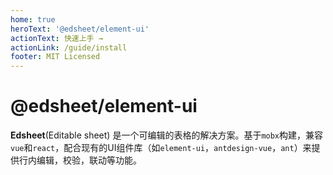 ```yaml
---
home: true
heroText: '@edsheet/element-ui'
actionText: 快速上手 →
actionLink: /guide/install
footer: MIT Licensed
---
```

# @edsheet/element-ui
**Edsheet**(Editable sheet) 是一个可编辑的表格的解决方案。基于`mobx`构建，兼容`vue`和`react`，配合现有的UI组件库（如`element-ui`，`antdesign-vue`，`ant`）来提供行内编辑，校验，联动等功能。

<code-previewer demoPath="base/index" />




